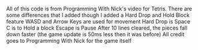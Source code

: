 All of this code is from Programming With Nick's video for Tetris. There are some differences that I added though
I added a Hard Drop and Hold Block feature
WASD and Arrow Keys are used for movement
Hard Drop is Space
C is to Hold a block
Escape is Pause
After 10 lines cleared, the pieces fall down faster (the game update is 50ms less then it was before)
All credit goes to Programming With Nick for the game itself